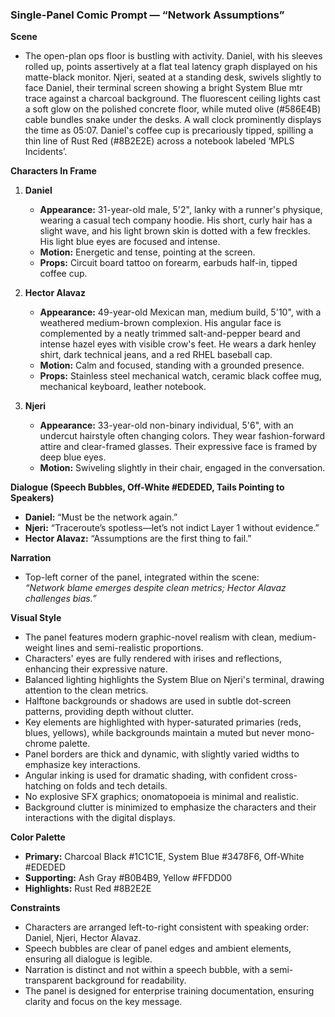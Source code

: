 ### Single-Panel Comic Prompt — “Network Assumptions”

**Scene**

- The open-plan ops floor is bustling with activity. Daniel, with his sleeves rolled up, points assertively at a flat teal latency graph displayed on his matte-black monitor. Njeri, seated at a standing desk, swivels slightly to face Daniel, their terminal screen showing a bright System Blue mtr trace against a charcoal background. The fluorescent ceiling lights cast a soft glow on the polished concrete floor, while muted olive (#586E4B) cable bundles snake under the desks. A wall clock prominently displays the time as 05:07. Daniel's coffee cup is precariously tipped, spilling a thin line of Rust Red (#8B2E2E) across a notebook labeled ‘MPLS Incidents’.

**Characters In Frame**

1. **Daniel**

   - **Appearance:** 31-year-old male, 5'2", lanky with a runner's physique, wearing a casual tech company hoodie. His short, curly hair has a slight wave, and his light brown skin is dotted with a few freckles. His light blue eyes are focused and intense.
   - **Motion:** Energetic and tense, pointing at the screen.
   - **Props:** Circuit board tattoo on forearm, earbuds half-in, tipped coffee cup.

2. **Hector Alavaz**

   - **Appearance:** 49-year-old Mexican man, medium build, 5'10", with a weathered medium-brown complexion. His angular face is complemented by a neatly trimmed salt-and-pepper beard and intense hazel eyes with visible crow's feet. He wears a dark henley shirt, dark technical jeans, and a red RHEL baseball cap.
   - **Motion:** Calm and focused, standing with a grounded presence.
   - **Props:** Stainless steel mechanical watch, ceramic black coffee mug, mechanical keyboard, leather notebook.

3. **Njeri**

   - **Appearance:** 33-year-old non-binary individual, 5'6", with an undercut hairstyle often changing colors. They wear fashion-forward attire and clear-framed glasses. Their expressive face is framed by deep blue eyes.
   - **Motion:** Swiveling slightly in their chair, engaged in the conversation.

**Dialogue (Speech Bubbles, Off-White #EDEDED, Tails Pointing to Speakers)**

- **Daniel:** “Must be the network again.”
- **Njeri:** “Traceroute’s spotless—let’s not indict Layer 1 without evidence.”
- **Hector Alavaz:** “Assumptions are the first thing to fail.”

**Narration**

- Top-left corner of the panel, integrated within the scene:\
  *“Network blame emerges despite clean metrics; Hector Alavaz challenges bias.”*

**Visual Style**

- The panel features modern graphic-novel realism with clean, medium-weight lines and semi-realistic proportions.
- Characters' eyes are fully rendered with irises and reflections, enhancing their expressive nature.
- Balanced lighting highlights the System Blue on Njeri's terminal, drawing attention to the clean metrics.
- Halftone backgrounds or shadows are used in subtle dot-screen patterns, providing depth without clutter.
- Key elements are highlighted with hyper-saturated primaries (reds, blues, yellows), while backgrounds maintain a muted but never mono-chrome palette.
- Panel borders are thick and dynamic, with slightly varied widths to emphasize key interactions.
- Angular inking is used for dramatic shading, with confident cross-hatching on folds and tech details.
- No explosive SFX graphics; onomatopoeia is minimal and realistic.
- Background clutter is minimized to emphasize the characters and their interactions with the digital displays.

**Color Palette**

- **Primary:** Charcoal Black #1C1C1E, System Blue #3478F6, Off-White #EDEDED
- **Supporting:** Ash Gray #B0B4B9, Yellow #FFDD00
- **Highlights:** Rust Red #8B2E2E

**Constraints**

- Characters are arranged left-to-right consistent with speaking order: Daniel, Njeri, Hector Alavaz.
- Speech bubbles are clear of panel edges and ambient elements, ensuring all dialogue is legible.
- Narration is distinct and not within a speech bubble, with a semi-transparent background for readability.
- The panel is designed for enterprise training documentation, ensuring clarity and focus on the key message.

